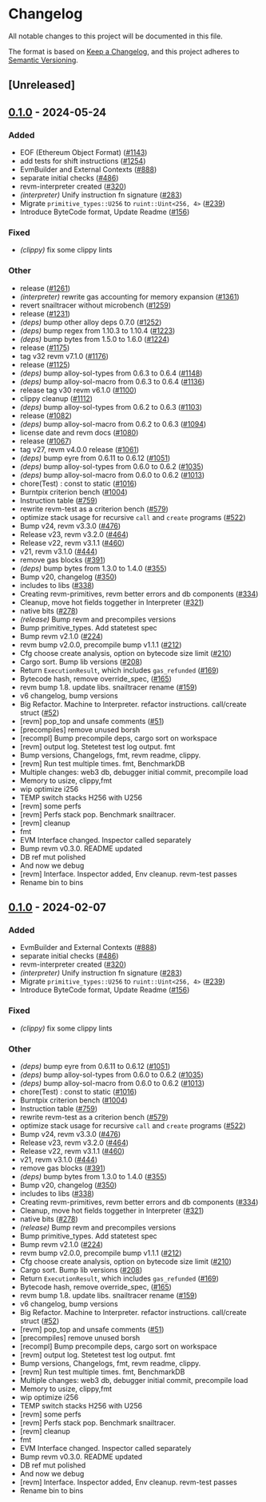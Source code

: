 # Changelog
All notable changes to this project will be documented in this file.

The format is based on [Keep a Changelog](https://keepachangelog.com/en/1.0.0/),
and this project adheres to [Semantic Versioning](https://semver.org/spec/v2.0.0.html).

## [Unreleased]

## [0.1.0](https://github.com/sablier-labs/sabvm/releases/tag/revm-test-v0.1.0) - 2024-05-24

### Added
- EOF (Ethereum Object Format) ([#1143](https://github.com/sablier-labs/sabvm/pull/1143))
- add tests for shift instructions ([#1254](https://github.com/sablier-labs/sabvm/pull/1254))
- EvmBuilder and External Contexts ([#888](https://github.com/sablier-labs/sabvm/pull/888))
- separate initial checks ([#486](https://github.com/sablier-labs/sabvm/pull/486))
- revm-interpreter created ([#320](https://github.com/sablier-labs/sabvm/pull/320))
- *(interpreter)* Unify instruction fn signature ([#283](https://github.com/sablier-labs/sabvm/pull/283))
- Migrate `primitive_types::U256` to `ruint::Uint<256, 4>` ([#239](https://github.com/sablier-labs/sabvm/pull/239))
- Introduce ByteCode format, Update Readme ([#156](https://github.com/sablier-labs/sabvm/pull/156))

### Fixed
- *(clippy)* fix some clippy lints

### Other
- release ([#1261](https://github.com/sablier-labs/sabvm/pull/1261))
- *(interpreter)* rewrite gas accounting for memory expansion ([#1361](https://github.com/sablier-labs/sabvm/pull/1361))
- revert snailtracer without microbench ([#1259](https://github.com/sablier-labs/sabvm/pull/1259))
- release ([#1231](https://github.com/sablier-labs/sabvm/pull/1231))
- *(deps)* bump other alloy deps 0.7.0 ([#1252](https://github.com/sablier-labs/sabvm/pull/1252))
- *(deps)* bump regex from 1.10.3 to 1.10.4 ([#1223](https://github.com/sablier-labs/sabvm/pull/1223))
- *(deps)* bump bytes from 1.5.0 to 1.6.0 ([#1224](https://github.com/sablier-labs/sabvm/pull/1224))
- release ([#1175](https://github.com/sablier-labs/sabvm/pull/1175))
- tag v32 revm v7.1.0 ([#1176](https://github.com/sablier-labs/sabvm/pull/1176))
- release ([#1125](https://github.com/sablier-labs/sabvm/pull/1125))
- *(deps)* bump alloy-sol-types from 0.6.3 to 0.6.4 ([#1148](https://github.com/sablier-labs/sabvm/pull/1148))
- *(deps)* bump alloy-sol-macro from 0.6.3 to 0.6.4 ([#1136](https://github.com/sablier-labs/sabvm/pull/1136))
- release tag v30 revm v6.1.0 ([#1100](https://github.com/sablier-labs/sabvm/pull/1100))
- clippy cleanup ([#1112](https://github.com/sablier-labs/sabvm/pull/1112))
- *(deps)* bump alloy-sol-types from 0.6.2 to 0.6.3 ([#1103](https://github.com/sablier-labs/sabvm/pull/1103))
- release ([#1082](https://github.com/sablier-labs/sabvm/pull/1082))
- *(deps)* bump alloy-sol-macro from 0.6.2 to 0.6.3 ([#1094](https://github.com/sablier-labs/sabvm/pull/1094))
- license date and revm docs ([#1080](https://github.com/sablier-labs/sabvm/pull/1080))
- release ([#1067](https://github.com/sablier-labs/sabvm/pull/1067))
- tag v27, revm v4.0.0 release ([#1061](https://github.com/sablier-labs/sabvm/pull/1061))
- *(deps)* bump eyre from 0.6.11 to 0.6.12 ([#1051](https://github.com/sablier-labs/sabvm/pull/1051))
- *(deps)* bump alloy-sol-types from 0.6.0 to 0.6.2 ([#1035](https://github.com/sablier-labs/sabvm/pull/1035))
- *(deps)* bump alloy-sol-macro from 0.6.0 to 0.6.2 ([#1013](https://github.com/sablier-labs/sabvm/pull/1013))
- chore(Test) : const to static ([#1016](https://github.com/sablier-labs/sabvm/pull/1016))
- Burntpix criterion bench ([#1004](https://github.com/sablier-labs/sabvm/pull/1004))
- Instruction table ([#759](https://github.com/sablier-labs/sabvm/pull/759))
- rewrite revm-test as a criterion bench ([#579](https://github.com/sablier-labs/sabvm/pull/579))
- optimize stack usage for recursive `call` and `create` programs ([#522](https://github.com/sablier-labs/sabvm/pull/522))
- Bump v24, revm v3.3.0 ([#476](https://github.com/sablier-labs/sabvm/pull/476))
- Release v23, revm v3.2.0 ([#464](https://github.com/sablier-labs/sabvm/pull/464))
- Release v22, revm v3.1.1 ([#460](https://github.com/sablier-labs/sabvm/pull/460))
- v21, revm v3.1.0 ([#444](https://github.com/sablier-labs/sabvm/pull/444))
- remove gas blocks ([#391](https://github.com/sablier-labs/sabvm/pull/391))
- *(deps)* bump bytes from 1.3.0 to 1.4.0 ([#355](https://github.com/sablier-labs/sabvm/pull/355))
- Bump v20, changelog ([#350](https://github.com/sablier-labs/sabvm/pull/350))
- includes to libs ([#338](https://github.com/sablier-labs/sabvm/pull/338))
- Creating revm-primitives, revm better errors and db components  ([#334](https://github.com/sablier-labs/sabvm/pull/334))
- Cleanup, move hot fields toggether in Interpreter ([#321](https://github.com/sablier-labs/sabvm/pull/321))
- native bits ([#278](https://github.com/sablier-labs/sabvm/pull/278))
- *(release)* Bump revm and precompiles versions
- Bump primitive_types. Add statetest spec
- Bump revm v2.1.0 ([#224](https://github.com/sablier-labs/sabvm/pull/224))
- revm bump v2.0.0, precompile bump v1.1.1 ([#212](https://github.com/sablier-labs/sabvm/pull/212))
- Cfg choose create analysis, option on bytecode size limit ([#210](https://github.com/sablier-labs/sabvm/pull/210))
- Cargo sort. Bump lib versions ([#208](https://github.com/sablier-labs/sabvm/pull/208))
- Return `ExecutionResult`, which includes `gas_refunded` ([#169](https://github.com/sablier-labs/sabvm/pull/169))
- Bytecode hash, remove override_spec, ([#165](https://github.com/sablier-labs/sabvm/pull/165))
- revm bump 1.8. update libs. snailtracer rename ([#159](https://github.com/sablier-labs/sabvm/pull/159))
- v6 changelog, bump versions
- Big Refactor. Machine to Interpreter. refactor instructions. call/create struct ([#52](https://github.com/sablier-labs/sabvm/pull/52))
- [revm] pop_top and unsafe comments ([#51](https://github.com/sablier-labs/sabvm/pull/51))
- [precompiles] remove unused borsh
- [recompl] Bump precompile deps, cargo sort on workspace
- [revm] output log. Stetetest test log output. fmt
- Bump versions, Changelogs, fmt, revm readme, clippy.
- [revm] Run test multiple times. fmt, BenchmarkDB
- Multiple changes: web3 db, debugger initial commit, precompile load
- Memory to usize, clippy,fmt
- wip optimize i256
- TEMP switch stacks H256 with U256
- [revm] some perfs
- [revm] Perfs stack pop. Benchmark snailtracer.
- [revm] cleanup
- fmt
- EVM Interface changed. Inspector called separately
- Bump revm v0.3.0. README updated
- DB ref mut polished
- And now we debug
- [revm] Interface. Inspector added, Env cleanup. revm-test passes
- Rename bin to bins

## [0.1.0](https://github.com/bluealloy/revm/releases/tag/revm-test-v0.1.0) - 2024-02-07

### Added
- EvmBuilder and External Contexts ([#888](https://github.com/bluealloy/revm/pull/888))
- separate initial checks ([#486](https://github.com/bluealloy/revm/pull/486))
- revm-interpreter created ([#320](https://github.com/bluealloy/revm/pull/320))
- *(interpreter)* Unify instruction fn signature ([#283](https://github.com/bluealloy/revm/pull/283))
- Migrate `primitive_types::U256` to `ruint::Uint<256, 4>` ([#239](https://github.com/bluealloy/revm/pull/239))
- Introduce ByteCode format, Update Readme ([#156](https://github.com/bluealloy/revm/pull/156))

### Fixed
- *(clippy)* fix some clippy lints

### Other
- *(deps)* bump eyre from 0.6.11 to 0.6.12 ([#1051](https://github.com/bluealloy/revm/pull/1051))
- *(deps)* bump alloy-sol-types from 0.6.0 to 0.6.2 ([#1035](https://github.com/bluealloy/revm/pull/1035))
- *(deps)* bump alloy-sol-macro from 0.6.0 to 0.6.2 ([#1013](https://github.com/bluealloy/revm/pull/1013))
- chore(Test) : const to static ([#1016](https://github.com/bluealloy/revm/pull/1016))
- Burntpix criterion bench ([#1004](https://github.com/bluealloy/revm/pull/1004))
- Instruction table ([#759](https://github.com/bluealloy/revm/pull/759))
- rewrite revm-test as a criterion bench ([#579](https://github.com/bluealloy/revm/pull/579))
- optimize stack usage for recursive `call` and `create` programs ([#522](https://github.com/bluealloy/revm/pull/522))
- Bump v24, revm v3.3.0 ([#476](https://github.com/bluealloy/revm/pull/476))
- Release v23, revm v3.2.0 ([#464](https://github.com/bluealloy/revm/pull/464))
- Release v22, revm v3.1.1 ([#460](https://github.com/bluealloy/revm/pull/460))
- v21, revm v3.1.0 ([#444](https://github.com/bluealloy/revm/pull/444))
- remove gas blocks ([#391](https://github.com/bluealloy/revm/pull/391))
- *(deps)* bump bytes from 1.3.0 to 1.4.0 ([#355](https://github.com/bluealloy/revm/pull/355))
- Bump v20, changelog ([#350](https://github.com/bluealloy/revm/pull/350))
- includes to libs ([#338](https://github.com/bluealloy/revm/pull/338))
- Creating revm-primitives, revm better errors and db components  ([#334](https://github.com/bluealloy/revm/pull/334))
- Cleanup, move hot fields toggether in Interpreter ([#321](https://github.com/bluealloy/revm/pull/321))
- native bits ([#278](https://github.com/bluealloy/revm/pull/278))
- *(release)* Bump revm and precompiles versions
- Bump primitive_types. Add statetest spec
- Bump revm v2.1.0 ([#224](https://github.com/bluealloy/revm/pull/224))
- revm bump v2.0.0, precompile bump v1.1.1 ([#212](https://github.com/bluealloy/revm/pull/212))
- Cfg choose create analysis, option on bytecode size limit ([#210](https://github.com/bluealloy/revm/pull/210))
- Cargo sort. Bump lib versions ([#208](https://github.com/bluealloy/revm/pull/208))
- Return `ExecutionResult`, which includes `gas_refunded` ([#169](https://github.com/bluealloy/revm/pull/169))
- Bytecode hash, remove override_spec, ([#165](https://github.com/bluealloy/revm/pull/165))
- revm bump 1.8. update libs. snailtracer rename ([#159](https://github.com/bluealloy/revm/pull/159))
- v6 changelog, bump versions
- Big Refactor. Machine to Interpreter. refactor instructions. call/create struct ([#52](https://github.com/bluealloy/revm/pull/52))
- [revm] pop_top and unsafe comments ([#51](https://github.com/bluealloy/revm/pull/51))
- [precompiles] remove unused borsh
- [recompl] Bump precompile deps, cargo sort on workspace
- [revm] output log. Stetetest test log output. fmt
- Bump versions, Changelogs, fmt, revm readme, clippy.
- [revm] Run test multiple times. fmt, BenchmarkDB
- Multiple changes: web3 db, debugger initial commit, precompile load
- Memory to usize, clippy,fmt
- wip optimize i256
- TEMP switch stacks H256 with U256
- [revm] some perfs
- [revm] Perfs stack pop. Benchmark snailtracer.
- [revm] cleanup
- fmt
- EVM Interface changed. Inspector called separately
- Bump revm v0.3.0. README updated
- DB ref mut polished
- And now we debug
- [revm] Interface. Inspector added, Env cleanup. revm-test passes
- Rename bin to bins
